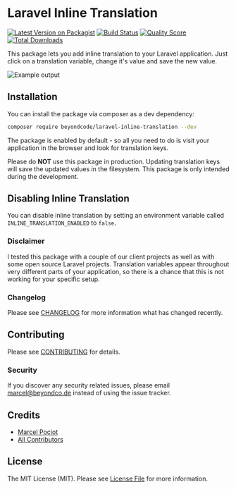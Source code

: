 # Laravel Inline Translation

[![Latest Version on Packagist](https://img.shields.io/packagist/v/beyondcode/laravel-inline-translation.svg?style=flat-square)](https://packagist.org/packages/beyondcode/laravel-inline-translation)
[![Build Status](https://img.shields.io/travis/beyondcode/laravel-inline-translation/master.svg?style=flat-square)](https://travis-ci.org/beyondcode/laravel-inline-translation)
[![Quality Score](https://img.shields.io/scrutinizer/g/beyondcode/laravel-inline-translation.svg?style=flat-square)](https://scrutinizer-ci.com/g/beyondcode/laravel-inline-translation)
[![Total Downloads](https://img.shields.io/packagist/dt/beyondcode/laravel-inline-translation.svg?style=flat-square)](https://packagist.org/packages/beyondcode/laravel-inline-translation)

This package lets you add inline translation to your Laravel application. Just click on a translation variable, change it's value and save the new value.

![Example output](https://beyondco.de/github/inline-translation/example.png)


## Installation

You can install the package via composer as a dev dependency:

```bash
composer require beyondcode/laravel-inline-translation --dev
```

The package is enabled by default - so all you need to do is visit your application in the browser and look for translation keys.

Please do **NOT** use this package in production. Updating translation keys will save the updated values in the filesystem.
This package is only intended during the development.

## Disabling Inline Translation

You can disable inline translation by setting an environment variable called `INLINE_TRANSLATION_ENABLED` to `false`.

### Disclaimer

I tested this package with a couple of our client projects as well as with some open source Laravel projects. 
Translation variables appear throughout very different parts of your application, so there is a chance that this is not working for your specific setup.

### Changelog

Please see [CHANGELOG](CHANGELOG.md) for more information what has changed recently.

## Contributing

Please see [CONTRIBUTING](CONTRIBUTING.md) for details.

### Security

If you discover any security related issues, please email marcel@beyondco.de instead of using the issue tracker.

## Credits

- [Marcel Pociot](https://github.com/mpociot)
- [All Contributors](../../contributors)

## License

The MIT License (MIT). Please see [License File](LICENSE.md) for more information.
